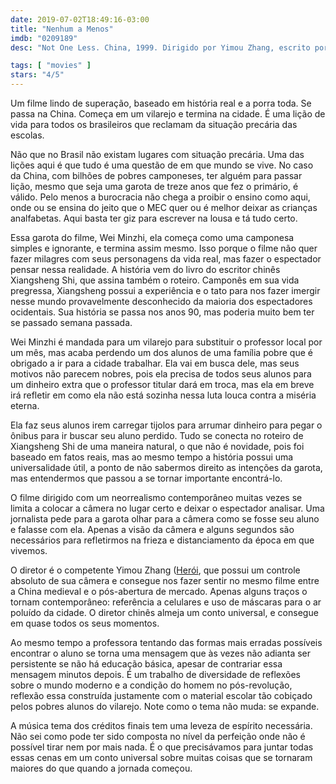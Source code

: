 ```yaml
---
date: 2019-07-02T18:49:16-03:00
title: "Nenhum a Menos"
imdb: "0209189"
desc: "Not One Less. China, 1999. Dirigido por Yimou Zhang, escrito por Xiangsheng Shi. Com Minzhi Wei, Huike Zhang, Zhenda Tian."

tags: [ "movies" ]
stars: "4/5"
---
```

Um filme lindo de superação, baseado em história real e a porra toda. Se passa na China. Começa em um vilarejo e termina na cidade. É uma lição de vida para todos os brasileiros que reclamam da situação precária das escolas.

Não que no Brasil não existam lugares com situação precária. Uma das lições aqui é que tudo é uma questão de em que mundo se vive. No caso da China, com bilhões de pobres camponeses, ter alguém para passar lição, mesmo que seja uma garota de treze anos que fez o primário, é válido. Pelo menos a burocracia não chega a proibir o ensino como aqui, onde ou se ensina do jeito que o MEC quer ou é melhor deixar as crianças analfabetas. Aqui basta ter giz para escrever na lousa e tá tudo certo.

Essa garota do filme, Wei Minzhi, ela começa como uma camponesa simples e ignorante, e termina assim mesmo. Isso porque o filme não quer fazer milagres com seus personagens da vida real, mas fazer o espectador pensar nessa realidade. A história vem do livro do escritor chinês Xiangsheng Shi, que assina também o roteiro. Camponês em sua vida pregressa, Xiangsheng possui a experiência e o tato para nos fazer imergir nesse mundo provavelmente desconhecido da maioria dos espectadores ocidentais. Sua história se passa nos anos 90, mas poderia muito bem ter se passado semana passada.

Wei Minzhi é mandada para um vilarejo para substituir o professor local por um mês, mas acaba perdendo um dos alunos de uma família pobre que é obrigado a ir para a cidade trabalhar. Ela vai em busca dele, mas seus motivos não parecem nobres, pois ela precisa de todos seus alunos para um dinheiro extra que o professor titular dará em troca, mas ela em breve irá refletir em como ela não está sozinha nessa luta louca contra a miséria eterna.

Ela faz seus alunos irem carregar tijolos para arrumar dinheiro para pegar o ônibus para ir buscar seu aluno perdido. Tudo se conecta no roteiro de Xiangsheng Shi de uma maneira natural, o que não é novidade, pois foi baseado em fatos reais, mas ao mesmo tempo a história possui uma universalidade útil, a ponto de não sabermos direito as intenções da garota, mas entendermos que passou a se tornar importante encontrá-lo.

O filme dirigido com um neorrealismo contemporâneo muitas vezes se limita a colocar a câmera no lugar certo e deixar o espectador analisar. Uma jornalista pede para a garota olhar para a câmera como se fosse seu aluno e falasse com ela. Apenas a visão da câmera e alguns segundos são necessários para refletirmos na frieza e distanciamento da época em que vivemos.

O diretor é o competente Yimou Zhang ([Herói](/movies/heroi), que possui um controle absoluto de sua câmera e consegue nos fazer sentir no mesmo filme entre a China medieval e o pós-abertura de mercado. Apenas alguns traços o tornam contemporâneo: referência a celulares e uso de máscaras para o ar poluído da cidade. O diretor chinês almeja um conto universal, e consegue em quase todos os seus momentos.

Ao mesmo tempo a professora tentando das formas mais erradas possíveis encontrar o aluno se torna uma mensagem que às vezes não adianta ser persistente se não há educação básica, apesar de contrariar essa mensagem minutos depois. É um trabalho de diversidade de reflexões sobre o mundo moderno e a condição do homem no pós-revolução, reflexão essa construída justamente com o material escolar tão cobiçado pelos pobres alunos do vilarejo. Note como o tema não muda: se expande.

A música tema dos créditos finais tem uma leveza de espírito necessária. Não sei como pode ter sido composta no nível da perfeição onde não é possível tirar nem por mais nada. É o que precisávamos para juntar todas essas cenas em um conto universal sobre muitas coisas que se tornaram maiores do que quando a jornada começou.
